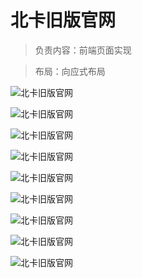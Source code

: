 # 北卡旧版官网

> 负责内容：前端页面实现

> 布局：向应式布局

![北卡旧版官网](https://github.com/an55555/MyWeb/blob/master/Done/Office/imges/bkwebsite/1.png?raw=true)

![北卡旧版官网](https://github.com/an55555/MyWeb/blob/master/Done/Office/imges/bkwebsite/2.png?raw=true)

![北卡旧版官网](https://github.com/an55555/MyWeb/blob/master/Done/Office/imges/bkwebsite/3.png?raw=true)

![北卡旧版官网](https://github.com/an55555/MyWeb/blob/master/Done/Office/imges/bkwebsite/4.png?raw=true)

![北卡旧版官网](https://github.com/an55555/MyWeb/blob/master/Done/Office/imges/bkwebsite/5.png?raw=true)

![北卡旧版官网](https://github.com/an55555/MyWeb/blob/master/Done/Office/imges/bkwebsite/6.png?raw=true)

![北卡旧版官网](https://github.com/an55555/MyWeb/blob/master/Done/Office/imges/bkwebsite/7.png?raw=true)

![北卡旧版官网](https://github.com/an55555/MyWeb/blob/master/Done/Office/imges/bkwebsite/8.png?raw=true)

![北卡旧版官网](https://github.com/an55555/MyWeb/blob/master/Done/Office/imges/bkwebsite/9.png?raw=true)

